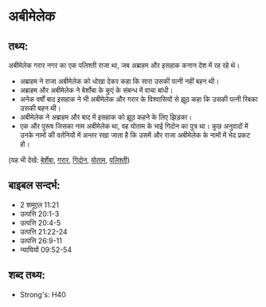 # अबीमेलेक #

## तथ्य: ##

अबीमेलेक गरार नगर का एक पलिश्ती राजा था, जब अब्राहम और इसहाक कनान देश में रह रहे थे।

* अब्राहम ने राजा अबीमेलेक को धोखा देकर कहा कि सारा उसकी पत्नी नहीं बहन थी।
* अब्राहम और अबीमेलेक ने बेर्शोबा के कुएं के संबन्ध में वाचा बांधी।
* अनेक वर्षों बाद इसहाक ने भी अबीमेलेक और गरार के विश्वासियों से झूठ कहा कि उसकी पत्नी रिबका उसकी बहन थी।
* अबीमेलेक ने अब्राहम और बाद में इसहाक को झूठ कहने के लिए झिड़का।
* एक और पुरूष जिसका नाम अबीमेलेक था, वह योताम के भाई गिदोन का पुत्र था। कुछ अनुवादों में उनके नामों की वर्तनियों में अन्तर रखा जाता है कि उसमें और राजा अबीमेलेक के नामों में भेद प्रकट हो।

(यह भी देखें: [बेर्शेबा](../beersheba.md), [गरार](../gerar.md), [गिदोन](../gideon.md), [योताम](../jotham.md), [पलिश्ती](../philistines.md))

## बाइबल सन्दर्भ: ##

* 2 शमूएल 11:21
* उत्पत्ति 20:1-3
* उत्पत्ति 20:4-5
* उत्पत्ति 21:22-24
* उत्पत्ति 26:9-11
* न्यायियों 09:52-54

## शब्द तथ्य: ##

* Strong's: H40
